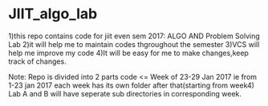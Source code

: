 # JIIT_algo_lab

1)this repo contains code for jiit even sem 2017: ALGO AND Problem Solving Lab
2)it will help me to maintain codes thgroughout the semester
3)VCS will help me improve my code 
4)It will be easy for me to make changes,keep track of changes.

Note: Repo is divided into 2 parts code <= Week of 23-29 Jan 2017 ie from 1-23 jan 2017
      each  week has its own folder after that(starting from week4)
      Lab A and B will have seperate sub directories in corresponding week. 
 
	
